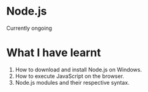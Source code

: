 # Node.js

Currently ongoing

# What I have learnt

1. How to download and install Node.js on Windows.
2. How to execute JavaScript on the browser.
3. Node.js modules and their respective syntax. 
